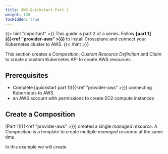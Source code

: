 ```yaml
---
title: AWS Quickstart Part 2
weight: 120
tocHidden: true
---
```


{{< hint "important" >}}
This guide is part 2 of a series. Follow **[part 1]({{<ref "provider-aws" >}})** 
to install Crossplane and connect your Kubernetes cluster to AWS.
{{< /hint >}}

This section creates a _Composition_, _Custom Resource Definition_ and _Claim_
to create a custom Kubernetes API to create AWS resources. 

## Prerequisites
* Complete [quickstart part 1]({{<ref "provider-aws" >}}) connecting Kubernetes
  to AWS.
* an AWS account with permissions to create EC2 compute instances


## Create a Composition
[Part 1]({{<ref "provider-aws" >}}) created a single _managed resource_.
A _Composition_ is a template to create multiple _managed resource_ at the same
time.

In this example we will create 